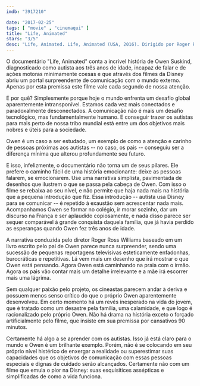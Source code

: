 ```yaml
---
imdb: "3917210"

date: "2017-02-25"
tags: [ "movie" , "cinemaqui" ]
title: "Life, Animated"
stars: "3/5"
desc: "Life, Animated. Life, Animated (USA, 2016). Dirigido por Roger Ross Williams. Escrito por Ron Suskind. Com Jonathan Freeman (Himself), Gilbert Gottfried (Himself), Alan Rosenblatt (Himself), Owen Suskind (Himself), Ron Suskind (Himself)."
---
```

O documentário "Life, Animated" conta a incrível história de Owen Suskind, diagnosticado como autista aos três anos de idade, incapaz de falar e de ações motoras minimamente coesas e que através dos filmes da Disney abriu um portal surpreendente de comunicação com o mundo externo. Apenas por esta premissa este filme vale cada segundo de nossa atenção.

E por quê? Simplesmente porque hoje o mundo enfrenta um desafio global aparentemente intransponível. Estamos cada vez mais conectados e paradoxalmente desconectados. A comunicação não é mais um desafio tecnológico, mas fundamentalmente humano. E conseguir trazer os autistas para mais perto de nossa tribo mundial está entre um dos objetivos mais nobres e úteis para a sociedade.

Owen é um caso a ser estudado, um exemplo de como a atenção e carinho de pessoas próximas aos autistas -- no caso, os pais -- conseguiu ser a diferença mínima que alterou profundamente seu futuro.

E isso, infelizmente, o documentário não torna um de seus pilares. Ele prefere o caminho fácil de uma história emocionante: deixe as pessoas falarem, se emocionarem. Use uma narrativa simplista, pavimentada de desenhos que ilustrem o que se passa pela cabeça de Owen. Com isso o filme se rebaixa ao seu nível, e não permite que haja nada mais na história que a pequena introdução que fiz. Essa introdução -- autista usa Disney para se comunicar -- é repetido à exaustão sem acrescentar nada mais. Acompanhamos Owen se formar no colégio, ir morar sozinho, dar um discurso na França e ser aplaudido copiosamente, e nada disso parece ser sequer comparável à grande conquista daquela família, que já havia perdido as esperanças quando Owen fez três anos de idade.

A narrativa conduzida pelo diretor Roger Ross Williams baseado em um livro escrito pelo pai de Owen parece nunca surpreender, sendo uma sucessão de pequenas reportagens televisivas esteticamente enfadonhas, burocráticas e repetitivas. Lá vem mais um desenho que irá mostrar o que Owen está pensando. Agora Owen está caminhando na praia com o irmão. Agora os pais vão contar mais um detalhe irrelevante e a mãe irá escorrer mais uma lágrima.

Sem qualquer paixão pelo projeto, os cineastas parecem andar à deriva e possuem menos senso crítico do que o próprio Owen aparentemente desenvolveu. Em certo momento há um revés inesperado na vida do jovem, que é tratado como um desastre pela família, uma calamidade, e que logo é racionalizado pelo próprio Owen. Não há drama na história exceto o forçado artificialmente pelo filme, que insiste em sua premissa por cansativos 90 minutos.

Certamente há algo a se aprender com os autistas. Isso já está claro para o mundo e Owen é um brilhante exemplo. Porém, não é se colocando em seu próprio nível histérico de enxergar a realidade ou superestimar suas capacidades que os objetivos de comunicação com essas pessoas especiais e dignas de cuidado serão alcançados. Certamente não com um filme que emula o pior na Disney: suas esquisitices assépticas e simplificadas de como a vida funciona.
